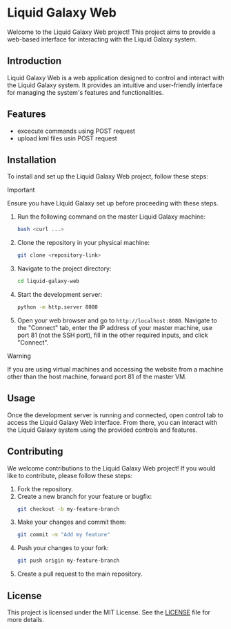 # Liquid Galaxy Web

Welcome to the Liquid Galaxy Web project! This project aims to provide a web-based interface for interacting with the Liquid Galaxy system.

## Introduction

Liquid Galaxy Web is a web application designed to control and interact with the Liquid Galaxy system. It provides an intuitive and user-friendly interface for managing the system's features and functionalities. 

## Features

- excecute commands using POST request
- upload kml files usin POST request
## Installation

To install and set up the Liquid Galaxy Web project, follow these steps:

> [!IMPORTANT]
> Ensure you have Liquid Galaxy set up before proceeding with these steps.

1. Run the following command on the master Liquid Galaxy machine:
    ```bash
    bash <curl ...>
    ```
2. Clone the repository in your physical machine:
    ```bash
    git clone <repository-link>
    ```
3. Navigate to the project directory:
    ```bash
    cd liquid-galaxy-web
    ```
4. Start the development server:
    ```bash
    python -m http.server 8080
    ```
5. Open your web browser and go to `http://localhost:8080`. Navigate to the "Connect" tab, enter the IP address of your master machine, use port 81 (not the SSH port), fill in the other required inputs, and click "Connect".

> [!WARNING]
> If you are using virtual machines and accessing the website from a machine other than the host machine, forward port 81 of the master VM.

## Usage

Once the development server is running and connected, open control tab to access the Liquid Galaxy Web interface. From there, you can interact with the Liquid Galaxy system using the provided controls and features.

## Contributing

We welcome contributions to the Liquid Galaxy Web project! If you would like to contribute, please follow these steps:

1. Fork the repository.
2. Create a new branch for your feature or bugfix:
    ```bash
    git checkout -b my-feature-branch
    ```
3. Make your changes and commit them:
    ```bash
    git commit -m "Add my feature"
    ```
4. Push your changes to your fork:
    ```bash
    git push origin my-feature-branch
    ```
5. Create a pull request to the main repository.

## License

This project is licensed under the MIT License. See the [LICENSE](LICENSE) file for more details.
